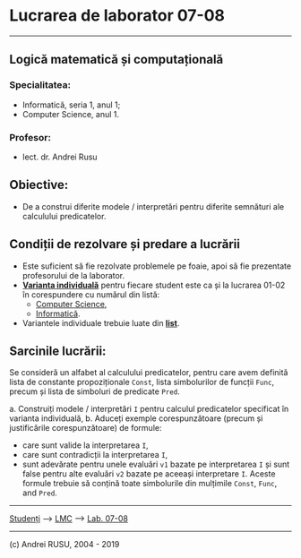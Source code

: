# Lucrarea de laborator 07-08

---

## Logică matematică și computațională

### Specialitatea: 

* Informatică, seria 1, anul 1; 
* Computer Science, anul 1.

### Profesor:

* lect. dr. Andrei Rusu

## Obiective:
* De a construi diferite modele / interpretări pentru diferite semnături ale calculului predicatelor. 

## Condiții de rezolvare și predare a lucrării
<!--
1. If the formula `F` is a tautology then consider its conjunction with the formula `((A -> B) v (B ~ C) v (C -> D))`. 
2. If the formula `F` is a contradiction then consider its disjunction with the formula `((A -> B) v (B ~ C) v (C -> D))`. 

2. If the formula `F` contains less than 4 distinct propositional variables, then consider its conjunction with the formula `((A -> B) v (B ~ C) v (C -> D))`.

4. Every student work at the formula from the **[list](./LC_Lab_01_Lista_formule.html)**  in accordance with the variant given by its number in the list of students:
   * [Computer Science](./cs1.html),
   * [Informatică](./info1s1.html). 
5. Any programming language can be used, for example, **C, C++, Java, Prolog, Lisp, Python, PHP,** etc.
6. Any program should state clearly:
   - initial conditions,
   - which is the result,
   - important intermediary results on the way to the main results. 
-->

- Este suficient să fie rezolvate problemele pe foaie, apoi să fie prezentate profesorului de la laborator. 
- **[Varianta individuală](./LC_Lab-07-08-lista-variante.html)** pentru fiecare student este ca și la lucrarea 01-02 în corespundere cu numărul din listă:
   * [Computer Science](./cs1.html),
   * [Informatică](./info1s1.html). 
- Variantele individuale trebuie luate din  **[list](./LC_Lab-07-08-lista-variante.html)**.

## Sarcinile lucrării:

Se consideră un alfabet al calculului predicatelor, pentru care avem definită lista de constante propoziționale `Const`, lista simbolurilor de funcții `Func`, precum și lista de simboluri de predicate `Pred`. 

a. Construiți modele / interpretări `I` pentru calculul predicatelor specificat în varianta individuală, 
b. Aduceți exemple corespunzătoare (precum și justificările corespunzătoare) de formule: 
   - care sunt valide la interpretarea `I`, 
   - care sunt contradicții la interpretarea `I`, 
   - sunt adevărate pentru unele evaluări `v1` bazate pe interpretarea `I`  și sunt false pentru alte evaluări `v2` bazate pe aceeași interpretare  `I`. Aceste formule trebuie să conțină toate simbolurile din mulțimile  `Const`, `Func`, and `Pred`. 

---

[Studenți](./) --> [LMC](./index-LC-info1.html) --> [Lab. 07-08]()

---

(c) Andrei RUSU, 2004 - 2019
